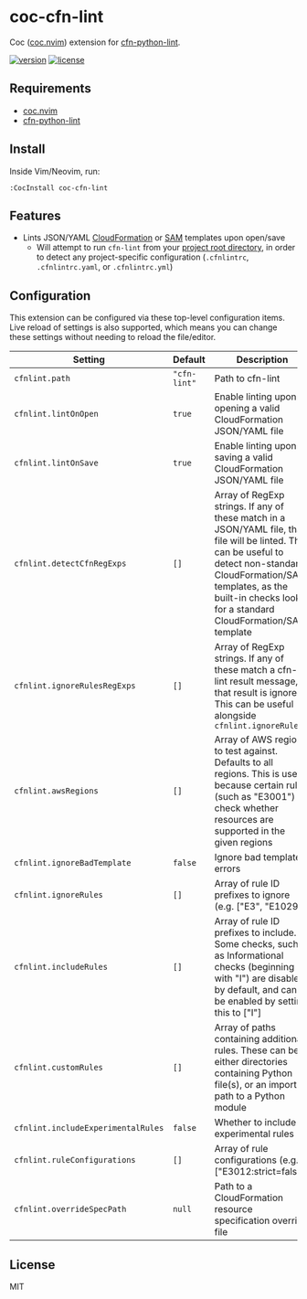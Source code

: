 # coc-cfn-lint

Coc ([coc.nvim](https://github.com/neoclide/coc.nvim)) extension for [cfn-python-lint](https://github.com/aws-cloudformation/cfn-python-lint).

[![version](https://img.shields.io/npm/v/coc-cfn-lint)](https://npmjs.org/package/coc-cfn-lint "View this project on npm")
[![license](https://img.shields.io/npm/l/coc-cfn-lint)](./LICENSE "View this project's LICENSE")

## Requirements

- [coc.nvim](https://github.com/neoclide/coc.nvim)
- [cfn-python-lint](https://github.com/aws-cloudformation/cfn-python-lint)

## Install

Inside Vim/Neovim, run:

```vim
:CocInstall coc-cfn-lint
```

## Features

- Lints JSON/YAML [CloudFormation](https://docs.aws.amazon.com/AWSCloudFormation/latest/UserGuide/Welcome.html) or [SAM](https://docs.aws.amazon.com/serverless-application-model/latest/developerguide/sam-specification.html) templates upon open/save
  - Will attempt to run `cfn-lint` from your [project root directory](https://github.com/neoclide/coc.nvim/wiki/Using-workspaceFolders#resolve-workspace-folder), in order to detect any project-specific configuration (`.cfnlintrc`, `.cfnlintrc.yaml`, or `.cfnlintrc.yml`)

## Configuration

This extension can be configured via these top-level configuration items. Live reload of settings is also supported, which means you can change these settings without needing to reload the file/editor.


| Setting | Default | Description
| ------- | ------- | ----------- |
| `cfnlint.path` | `"cfn-lint"` | Path to cfn-lint
| `cfnlint.lintOnOpen` | `true` | Enable linting upon opening a valid CloudFormation JSON/YAML file
| `cfnlint.lintOnSave` | `true` | Enable linting upon saving a valid CloudFormation JSON/YAML file
| `cfnlint.detectCfnRegExps` | `[]` | Array of RegExp strings. If any of these match in a JSON/YAML file, that file will be linted. This can be useful to detect non-standard CloudFormation/SAM templates, as the built-in checks look for a standard CloudFormation/SAM template
| `cfnlint.ignoreRulesRegExps` | `[]` | Array of RegExp strings. If any of these match a cfn-lint result message, that result is ignored. This can be useful alongside `cfnlint.ignoreRules`
| `cfnlint.awsRegions` | `[]` | Array of AWS regions to test against. Defaults to all regions. This is useful because certain rules (such as "E3001") check whether resources are supported in the given regions
| `cfnlint.ignoreBadTemplate` | `false` | Ignore bad template errors
| `cfnlint.ignoreRules` | `[]` | Array of rule ID prefixes to ignore (e.g. ["E3", "E1029"])
| `cfnlint.includeRules` | `[]` | Array of rule ID prefixes to include. Some checks, such as Informational checks (beginning with "I") are disabled by default, and can be enabled by setting this to ["I"]
`cfnlint.customRules` | `[]` | Array of paths containing additional rules. These can be either directories containing Python file(s), or an import path to a Python module
| `cfnlint.includeExperimentalRules` | `false` | Whether to include experimental rules
| `cfnlint.ruleConfigurations` | `[]` | Array of rule configurations (e.g. ["E3012:strict=false"]
| `cfnlint.overrideSpecPath` | `null` | Path to a CloudFormation resource specification override file

## License

MIT
